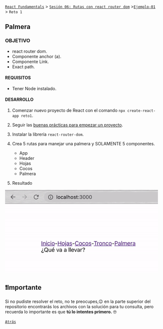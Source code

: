 [`React Fundamentals`](../../README.md) > [`Sesión 06: Rutas con react router dom`](../Readme.md) >[`Ejemplo-01`](../Ejemplo-01) > `Reto 1`

## Palmera

### OBJETIVO
- react router dom.
- Componente anchor (a).
- Componente Link.
- Exact path.

#### REQUISITOS
- Tener Node instalado.

#### DESARROLLO

1. Comenzar nuevo proyecto de React con el comando `npx create-react-app reto1`.

2. Seguir las [buenas prácticas para empezar un proyecto](../../BuenasPracticas/EmpezandoProyectos/Readme.md).

3. Instalar la librería `react-router-dom`.

4. Crea 5 rutas para manejar una palmera y SOLAMENTE 5 componentes.
	- App
	- Header
	- Hojas
	- Cocos
	- Palmera

5. Resultado
<img src="./public/resultado.gif">

## ❗Importante

Si no pudiste resolver el reto, no te preocupes,😉 en la parte superior del repositorio encontrarás los archivos con la solución para tu consulta, pero recuerda lo importante es que **tú lo intentes primero.** 🤓

[`Atrás`](https://github.com/beduExpert/C1-React-2020/tree/master/Sesion-06/Ejemplo-01)

